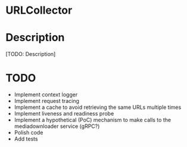 # URLCollector

# Description
[TODO: Description]

# TODO
* Implement context logger
* Implement request tracing
* Implement a cache to avoid retrieving the same URLs multiple times
* Implement liveness and readiness probe
* Implement a hypothetical (PoC) mechanism to make calls to the mediadownloader service (gRPC?)
* Polish code
* Add tests